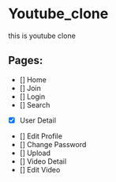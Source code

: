 # Youtube_clone
this is youtube clone

## Pages:

- [] Home
- [] Join
- [] Login
- [] Search
- [x] User Detail
- [] Edit Profile
- [] Change Password
- [] Upload 
- [] Video Detail
- [] Edit Video
